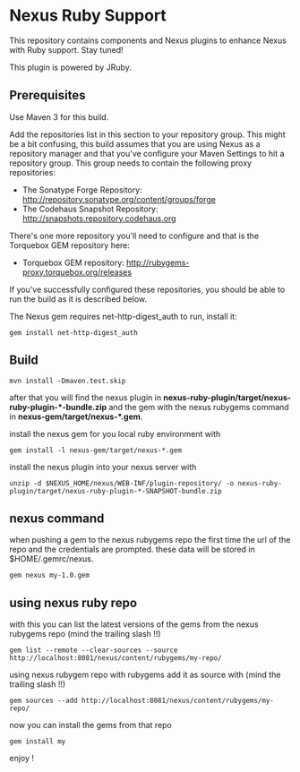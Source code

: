 Nexus Ruby Support
==================

This repository contains components and Nexus plugins to enhance Nexus with Ruby support. Stay tuned!

This plugin is powered by JRuby.

Prerequisites
-----

Use Maven 3 for this build.

Add the repositories list in this section to your repository group. This might be a bit confusing, this build assumes that you are using Nexus as a repository manager and that you've configure your Maven Settings to hit a repository group.  This group needs to contain the following proxy repositories: 

  * The Sonatype Forge Repository: http://repository.sonatype.org/content/groups/forge
  * The Codehaus Snapshot Repository: http://snapshots.repository.codehaus.org
  
There's one more repository you'll need to configure and that is
the Torquebox GEM repository here:

  * Torquebox GEM repository: http://rubygems-proxy.torquebox.org/releases

If you've successfully configured these repositories, you should be able to run the build as it is described below.

The Nexus gem requires net-http-digest_auth to run, install it:

    gem install net-http-digest_auth


Build
-----

    mvn install -Dmaven.test.skip
	 
after that you will find the nexus plugin in **nexus-ruby-plugin/target/nexus-ruby-plugin-*-bundle.zip** and the gem with the nexus rubygems command in **nexus-gem/target/nexus-*.gem**.

install the nexus gem for you local ruby environment with

    gem install -l nexus-gem/target/nexus-*.gem

install the nexus plugin into your nexus server with

    unzip -d $NEXUS_HOME/nexus/WEB-INF/plugin-repository/ -o nexus-ruby-plugin/target/nexus-ruby-plugin-*-SNAPSHOT-bundle.zip

nexus command
-------------

when pushing a gem to the nexus rubygems repo the first time the url of the repo and the credentials are prompted. these data will be stored in $HOME/.gemrc/nexus.

    gem nexus my-1.0.gem

using nexus ruby repo
---------------------

with this you can list the latest versions of the gems from the nexus rubygems repo (mind the trailing slash !!)

    gem list --remote --clear-sources --source http://localhost:8081/nexus/content/rubygems/my-repo/

using nexus rubygem repo with rubygems add it as source with (mind the trailing slash !!)

    gem sources --add http://localhost:8081/nexus/content/rubygems/my-repo/
	
now you can install the gems from that repo

    gem install my
	
enjoy !
